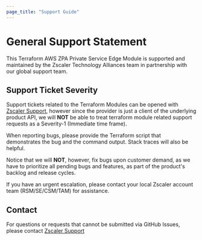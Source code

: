 ```yaml
---
page_title: "Support Guide"
---
```


# General Support Statement

This Terraform AWS ZPA Private Service Edge Module is supported and maintained by the Zscaler Technology Alliances team in partnership with our global support team.

## Support Ticket Severity

Support tickets related to the Terraform Modules can be opened with [Zscaler Support](https://help.zscaler.com/login-tickets), however since the provider is just a client of the underlying product API, we will **NOT** be able to treat terraform module related support requests as a Severity-1 (Immediate time frame).

When reporting bugs, please provide the Terraform script that demonstrates the bug and the command output. Stack traces will also be helpful.

Notice that we will **NOT**, however, fix bugs upon customer demand, as we have to prioritize all pending bugs and features, as part of the product's backlog and release cycles.

If you have an urgent escalation, please contact your local Zscaler account team (RSM/SE/CSM/TAM) for assistance.

## Contact

For questions or requests that cannot be submitted via GitHub Issues, please contact [Zscaler Support](https://help.zscaler.com/submit-ticket-links)
